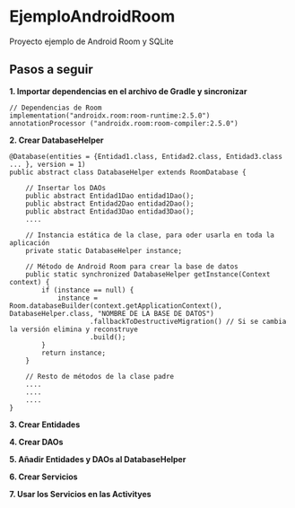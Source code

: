# EjemploAndroidRoom

Proyecto ejemplo de Android Room y SQLite

## Pasos a seguir

**1. Importar dependencias en el archivo de Gradle y sincronizar**
```
// Dependencias de Room
implementation("androidx.room:room-runtime:2.5.0")
annotationProcessor ("androidx.room:room-compiler:2.5.0")
```
**2. Crear DatabaseHelper**
```
@Database(entities = {Entidad1.class, Entidad2.class, Entidad3.class ... }, version = 1)
public abstract class DatabaseHelper extends RoomDatabase {

    // Insertar los DAOs
    public abstract Entidad1Dao entidad1Dao();
    public abstract Entidad2Dao entidad2Dao();
    public abstract Entidad3Dao entidad3Dao();
    ....

    // Instancia estática de la clase, para oder usarla en toda la aplicación
    private static DatabaseHelper instance;

    // Método de Android Room para crear la base de datos
    public static synchronized DatabaseHelper getInstance(Context context) {
        if (instance == null) {
            instance = Room.databaseBuilder(context.getApplicationContext(), DatabaseHelper.class, "NOMBRE DE LA BASE DE DATOS")
                    .fallbackToDestructiveMigration() // Si se cambia la versión elimina y reconstruye
                    .build();
        }
        return instance;
    }

    // Resto de métodos de la clase padre
    ....
    ....
    ....
}
```
**3. Crear Entidades**

**4. Crear DAOs**

**5. Añadir Entidades y DAOs al DatabaseHelper**

**6. Crear Servicios**

**7. Usar los Servicios en las Activityes**
